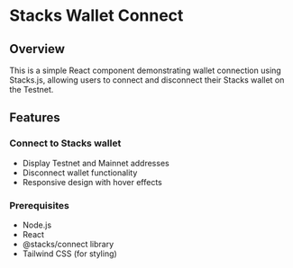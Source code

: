 
# Stacks Wallet Connect

## Overview
This is a simple React component demonstrating wallet connection using Stacks.js, allowing users to connect and disconnect their Stacks wallet on the Testnet.

## Features

### Connect to Stacks wallet
- Display Testnet and Mainnet addresses
- Disconnect wallet functionality
- Responsive design with hover effects

### Prerequisites

- Node.js
- React
- @stacks/connect library
- Tailwind CSS (for styling)

